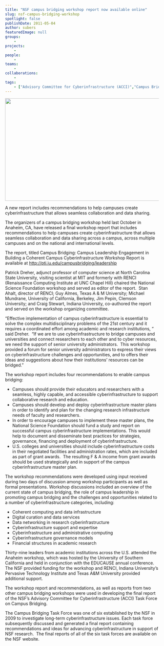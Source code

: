 ```yaml
---
title: "NSF campus bridging workshop report now available online"
slug: nsf-campus-bridging-workshop
spotlight: false
publishDate: 2011-05-04
author: subers
featuredImage: null
groups:
    - 
projects:
    - 
people:
    - 
teams: 
    - 
collaborations:
    - 
tags:
    - ["Advisory Committee for Cyberinfrastructure (ACCI)","Campus Bridging","Campus Bridging Task Force","National Science Foundation (NSF)"]
---
```

<a href="http://www.renci.org/wp-content/uploads/2011/05/cyberinfrastructure.jpg"><img class="alignnone size-full wp-image-7532" title="cyberinfrastructure" src="http://www.renci.org/wp-content/uploads/2011/05/cyberinfrastructure.jpg" alt="" width="630" height="336"></a>

A new report includes recommendations to help campuses create cyberinfrastructure that allows seamless collaboration and data sharing.

The organizers of a campus bridging workshop held last October in Anaheim, CA, have released a final workshop report that includes recommendations to help campuses create cyberinfrastructure that allows seamless collaboration and data sharing across a campus, across multiple campuses and on the national and international levels.<!--more-->

The report, titled Campus Bridging: Campus Leadership Engagement in Building a Coherent Campus Cyberinfrastructure Workshop Report is available at http://pti.iu.edu/campusbridging/leadership

Patrick Dreher, adjunct professor of computer science at North Carolina State University, visiting scientist at MIT and formerly with RENCI (Renaissance Computing Institute at UNC Chapel Hill) chaired the National Science Foundation workshop and served as editor of the report. &nbsp;Stan Ahalt, director of RENCI; Guy Almes, Texas A &amp; M University; Michael Mundrane, University of California, Berkeley, Jim Pepin, Clemson University; and Craig Stewart, Indiana University, co-authored the report and served on the workshop organizing committee.

“Effective implementation of campus cyberinfrastructure is essential to solve the complex multidisciplinary problems of the 21st century and it requires a coordinated effort among academic and research institutions, ” said Dreher.&nbsp; “If we are to use cyberinfrastructure to bridge campuses and universities and connect researchers to each other and to cyber resources, we need the support of senior university administrators.&nbsp; This workshop provided a forum for senior university administrators to express their views on cyberinfrastructure challenges and opportunities, and to offers their ideas and suggestions about how their institutions’ resources can be bridged.”

The workshop report includes four recommendations to enable campus bridging:
<ul>
 	<li>Campuses should provide their educators and researchers with a seamless, highly capable, and accessible cyberinfrastructure to support collaborative research and education.</li>
 	<li>Campuses should develop and deploy cyberinfrastructure master plans in order to identify and plan for the changing research infrastructure needs of faculty and researchers.</li>
 	<li>In order to encourage campuses to implement these master plans, the National Science Foundation should fund a study and report on successful campus cyberinfrastructure implementations. This would help to document and disseminate best practices for strategies, governance, financing and deployment of cyberinfrastructure.</li>
 	<li>U.S. colleges and universities should include cyberinfrastructure costs in their negotiated facilities and administration rates, which are included as part of grant awards. &nbsp;The resulting F &amp; A income from grant awards should be used strategically and in support of the campus cyberinfrastructure master plan.</li>
</ul>
The workshop recommendations were developed using input received during two days of discussion among workshop participants as well as formal presentations. Workshop discussions included an overview of the current state of campus bridging, the role of campus leadership in promoting campus bridging and the challenges and opportunities related to a number of cyberinfrastructure categories, including:
<ul>
 	<li>Coherent computing and data infrastructure</li>
 	<li>Digital curation and data services</li>
 	<li>Data networking in research cyberinfrastructure</li>
 	<li>Cyberinfrastructure support and expertise</li>
 	<li>Cyberinfrastructure and administrative computing</li>
 	<li>Cyberinfrastructure governance models</li>
 	<li>Financial structures in academic research</li>
</ul>
Thirty-nine leaders from academic institutions across the U.S. attended the Anaheim workshop, which was hosted by the University of Southern California and held in conjunction with the EDUCAUSE annual conference. The NSF provided funding for the workshop and RENCI, Indiana University’s Pervasive Technology Institute and Texas A&amp;M University provided additional support.

The workshop report and recommendations, as well as reports from two other campus bridging workshops were used in developing the final report of the NSF’s Advisory Committee for Cyberinfrastructure (ACCI) Task Force on Campus Bridging.

The Campus Bridging Task Force was one of six established by the NSF in 2009 to investigate long-term cyberinfrastructure issues. Each task force subsequently discussed and generated a final report containing recommendations and ideas for advancing cyberinfrastructure in support of NSF research. &nbsp;The final reports of all of the six task forces are available on the NSF website.

